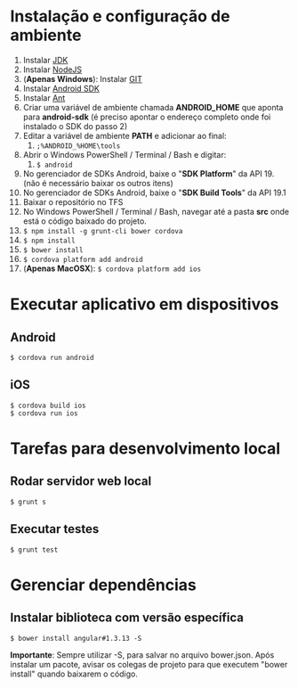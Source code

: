 # Instalação e configuração de ambiente

1. Instalar [JDK](http://www.oracle.com/technetwork/java/javase/downloads/jdk8-downloads-2133151.html)
2. Instalar [NodeJS](http://nodejs.org/)
3. (**Apenas Windows**): Instalar [GIT](http://git-scm.com/downloads)
4. Instalar [Android SDK](http://developer.android.com/sdk/index.html#Other)
5. Instalar [Ant](http://ant.apache.org/bindownload.cgi)
6. Criar uma variável de ambiente chamada **ANDROID_HOME** que aponta para **android-sdk** (é preciso apontar o endereço completo onde foi instalado o SDK do passo 2)
7. Editar a variável de ambiente **PATH** e adicionar ao final:
	1. `;%ANDROID_%HOME\tools`
8. Abrir o Windows PowerShell / Terminal / Bash e digitar:
	1. `$ android`
9. No gerenciador de SDKs Android, baixe o "**SDK Platform**" da API 19. (não é necessário baixar os outros itens)
10. No gerenciador de SDKs Android, baixe o "**SDK Build Tools**" da API 19.1
11. Baixar o repositório no TFS
12. No Windows PowerShell / Terminal / Bash, navegar até a pasta **src** onde está o código baixado do projeto.
13. `$ npm install -g grunt-cli bower cordova`
14. `$ npm install`
16. `$ bower install`
17. `$ cordova platform add android`
18. (**Apenas MacOSX**): `$ cordova platform add ios`

# Executar aplicativo em dispositivos

## Android

`$ cordova run android`

## iOS

`$ cordova build ios`  
`$ cordova run ios`

# Tarefas para desenvolvimento local

## Rodar servidor web local

`$ grunt s`

## Executar testes

`$ grunt test`

# Gerenciar dependências

## Instalar biblioteca com versão específica

`$ bower install angular#1.3.13 -S`

**Importante**: Sempre utilizar -S, para salvar no arquivo bower.json. Após instalar um pacote, avisar os colegas de projeto para que executem "bower install" quando baixarem o código.